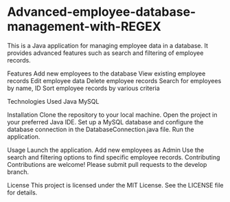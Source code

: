 # Advanced-employee-database-management-with-REGEX

This is a Java application for managing employee data in a database. It provides advanced features such as search and filtering of employee records.

Features
Add new employees to the database
View existing employee records
Edit employee data
Delete employee records
Search for employees by name, ID
Sort employee records by various criteria

Technologies Used
Java
MySQL

Installation
Clone the repository to your local machine.
Open the project in your preferred Java IDE.
Set up a MySQL database and configure the database connection in the DatabaseConnection.java file.
Run the application.

Usage
Launch the application.
Add new employees as Admin
Use the search and filtering options to find specific employee records.
Contributing
Contributions are welcome! Please submit pull requests to the develop branch.

License
This project is licensed under the MIT License. See the LICENSE file for details.

